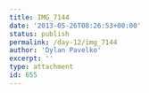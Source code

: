 ```yaml
---
title: IMG_7144
date: '2013-05-26T08:26:53+00:00'
status: publish
permalink: /day-12/img_7144
author: 'Dylan Pavelko'
excerpt: ''
type: attachment
id: 655
---
```

<!DOCTYPE html PUBLIC "-//W3C//DTD HTML 4.0 Transitional//EN" "http://www.w3.org/TR/REC-html40/loose.dtd">
<?xml encoding="UTF-8">
